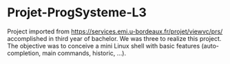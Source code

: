 # Projet-ProgSysteme-L3
Project imported from https://services.emi.u-bordeaux.fr/projet/viewvc/prs/ accomplished in third year of bachelor. We was three to realize this project. The objective was to conceive a mini Linux shell with basic features (auto-completion, main commands, historic, ...).
